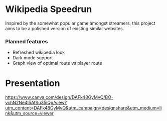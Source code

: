 # Wikipedia Speedrun
Inspired by the somewhat popular game amongst streamers, this project aims to be a polished version of existing similar websites.

### Planned features
+ Refreshed wikipedia look
+ Dark mode support
+ Graph view of optimal route vs player route

# Presentation
https://www.canva.com/design/DAFk48GyMvQ/BO-vchN2Ne4l5AtSu35iQg/view?utm_content=DAFk48GyMvQ&utm_campaign=designshare&utm_medium=link&utm_source=viewer
